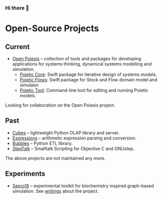 ### Hi there 👋

# Open-Source Projects

## Current

- [Open Poiesis](https://github.com/OpenPoiesis) – collection of tools and packages for developing applications for systems thinking, dynamical systems modelling and simulation.
    - [Poietic Core](https://github.com/OpenPoiesis/poietic-core): Swift package for iterative design of systems models.
    - [Poietic Flows](https://github.com/OpenPoiesis/poietic-flows): Swift package for Stock and Flow domain model and simulator
    - [Poietic Tool](https://github.com/OpenPoiesis/poietic-tool): Command-line tool for editing and running Poietic models.

Looking for collaboration on the Open Poiesis project.

## Past

- [Cubes](https://github.com/DataBrewery/cubes) – lightweight Python OLAP library and server.
- [Expressions](https://github.com/DataBrewery/expressions) – arithmetic expression parsing and conversion.
- [Bubbles](https://github.com/Stiivi/bubbles) – Python ETL library.
- [StepTalk](https://github.com/Stiivi/StepTalkLegacy) – Smalltalk Scripting for Objective C and GNUstep.

The above projects are not maintained any more.

## Experiments

- [Sepro18](https://github.com/Stiivi/sepro18) – experimental toolkit for biochemistry inspired graph-based simulation. See [writings](https://stiivi.github.io/sepro18-doc/) about the project.


<!--
**Stiivi/Stiivi** is a ✨ _special_ ✨ repository because its `README.md` (this file) appears on your GitHub profile.

Here are some ideas to get you started:

- 🔭 I’m currently working on ...
- 🌱 I’m currently learning ...
- 👯 I’m looking to collaborate on ...
- 🤔 I’m looking for help with ...
- 💬 Ask me about ...
- 📫 How to reach me: ...
- 😄 Pronouns: ...
- ⚡ Fun fact: ...
-->
